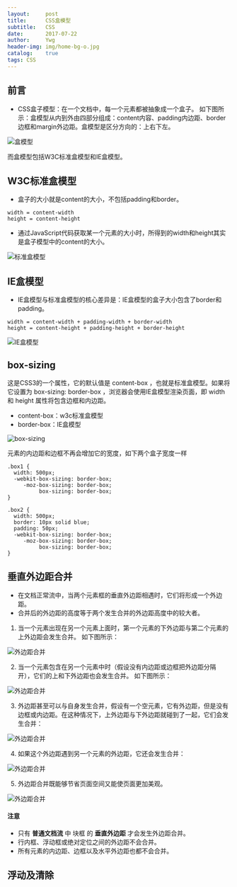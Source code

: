 ```yaml
---
layout:     post
title:      CSS盒模型
subtitle:   CSS
date:       2017-07-22
author:     Ywg
header-img: img/home-bg-o.jpg
catalog:    true
tags: CSS
---
```


## 前言
- CSS盒子模型：在一个文档中，每一个元素都被抽象成一个盒子。
如下图所示：盒模型从内到外由四部分组成：content内容、padding内边距、border边框和margin外边距。盒模型是区分方向的：上右下左。

![盒模型](http://static.oschina.net/uploads/img/201503/10153449_ZoQu.png)

而盒模型包括W3C标准盒模型和IE盒模型。

## W3C标准盒模型
- 盒子的大小就是content的大小，不包括padding和border。
``` 
width = content-width 
height = content-height
``` 
- 通过JavaScript代码获取某一个元素的大小时，所得到的width和height其实是盒子模型中的content的大小。

![标准盒模型](http://clover.htmhub.com/img/201503151.JPG)

## IE盒模型
- IE盒模型与标准盒模型的核心差异是：IE盒模型的盒子大小包含了border和padding。
``` 
width = content-width + padding-width + border-width
height = content-height + padding-height + border-height
``` 
![IE盒模型](http://clover.htmhub.com/img/201503152.JPG)

##  box-sizing
这是CSS3的一个属性，它的默认值是 content-box ，也就是标准盒模型。如果将它设置为 box-sizing: border-box ，浏览器会使用IE盒模型渲染页面，即 width 和 height 属性将包含边框和内边距。
- content-box：w3c标准盒模型
- border-box：IE盒模型

![box-sizing](http://clover.htmhub.com/img/2406284-6a337b312349eb87.png)

元素的内边距和边框不再会增加它的宽度，如下两个盒子宽度一样
```
.box1 {
  width: 500px;
  -webkit-box-sizing: border-box;
     -moz-box-sizing: border-box;
          box-sizing: border-box;
}

.box2 {
  width: 500px;
  border: 10px solid blue;
  padding: 50px;
  -webkit-box-sizing: border-box;
     -moz-box-sizing: border-box;
          box-sizing: border-box;
}
```

## 垂直外边距合并
- 在文档正常流中，当两个元素框的垂直外边距相遇时，它们将形成一个外边距。
- 合并后的外边距的高度等于两个发生合并的外边距高度中的较大者。

1. 当一个元素出现在另一个元素上面时，第一个元素的下外边距与第二个元素的上外边距会发生合并。
如下图所示：

![外边距合并](http://songziming.com.cn/2016/12/16/CSS-box-model/3.png)

2. 当一个元素包含在另一个元素中时（假设没有内边距或边框把外边距分隔开），它们的上和下外边距也会发生合并。
如下图所示：

![外边距合并](http://songziming.com.cn/2016/12/16/CSS-box-model/4.png)

3. 外边距甚至可以与自身发生合并，假设有一个空元素，它有外边距，但是没有边框或内边距。在这种情况下，上外边距与下外边距就碰到了一起，它们会发生合并：

![外边距合并](http://songziming.com.cn/2016/12/16/CSS-box-model/5.png)

4. 如果这个外边距遇到另一个元素的外边距，它还会发生合并：

![外边距合并](http://songziming.com.cn/2016/12/16/CSS-box-model/6.png)

5. 外边距合并既能够节省页面空间又能使页面更加美观。

![外边距合并](http://songziming.com.cn/2016/12/16/CSS-box-model/7.png)


#### 注意
- 只有 **普通文档流** 中 块框 的 **垂直外边距** 才会发生外边距合并。
- 行内框、浮动框或绝对定位之间的外边距不会合并。
- 所有元素的内边距、边框以及水平外边距也都不会合并。

## 浮动及清除

